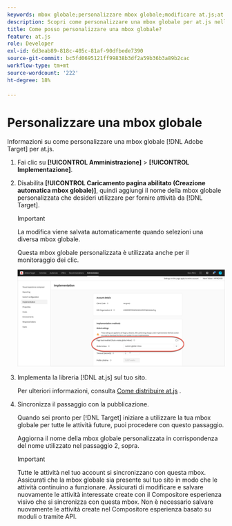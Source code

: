 ```yaml
---
keywords: mbox globale;personalizzare mbox globale;modificare at.js;at.js;implementare at.js
description: Scopri come personalizzare una mbox globale per at.js nella pagina Amministrazione-implementazione di Adobe Target.
title: Come posso personalizzare una mbox globale?
feature: at.js
role: Developer
exl-id: 6d3eab89-818c-405c-81af-90dfbede7390
source-git-commit: bc5fd0695121ff99838b3df2a59b36b3a89b2cac
workflow-type: tm+mt
source-wordcount: '222'
ht-degree: 18%

---
```


# Personalizzare una mbox globale

Informazioni su come personalizzare una mbox globale [!DNL Adobe Target] per at.js.

1. Fai clic su **[!UICONTROL Amministrazione]** > **[!UICONTROL Implementazione]**.

1. Disabilita **[!UICONTROL Caricamento pagina abilitato (Creazione automatica mbox globale)]**, quindi aggiungi il nome della mbox globale personalizzata che desideri utilizzare per fornire attività da [!DNL Target].

   >[!IMPORTANT]
   >
   >La modifica viene salvata automaticamente quando selezioni una diversa mbox globale.

   Questa mbox globale personalizzata è utilizzata anche per il monitoraggio dei clic.

   ![custom-global-mbox](/help/c-implementing-target/c-implementing-target-for-client-side-web/t-mbox-download/c-understanding-global-mbox/assets/custom-global-mbox.png)

1. Implementa la libreria [!DNL at.js] sul tuo sito.

   Per ulteriori informazioni, consulta [Come distribuire at.js](/help/c-implementing-target/c-implementing-target-for-client-side-web/how-to-deployatjs/how-to-deployatjs.md) .

1. Sincronizza il passaggio con la pubblicazione.

   Quando sei pronto per [!DNL Target] iniziare a utilizzare la tua mbox globale per tutte le attività future, puoi procedere con questo passaggio.

   Aggiorna il nome della mbox globale personalizzata in corrispondenza del nome utilizzato nel passaggio 2, sopra.

   >[!IMPORTANT]
   >
   >Tutte le attività nel tuo account si sincronizzano con questa mbox. Assicurati che la mbox globale sia presente sul tuo sito in modo che le attività continuino a funzionare. Assicurati di modificare e salvare nuovamente le attività interessate create con il Compositore esperienza visivo che si sincronizza con questa mbox. Non è necessario salvare nuovamente le attività create nel Compositore esperienza basato su moduli o tramite API.

